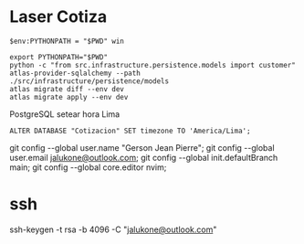 # Laser Cotiza

```
$env:PYTHONPATH = "$PWD" win

export PYTHONPATH="$PWD" 
python -c "from src.infrastructure.persistence.models import customer"
atlas-provider-sqlalchemy --path ./src/infrastructure/persistence/models
atlas migrate diff --env dev
atlas migrate apply --env dev
```

PostgreSQL setear hora Lima
```
ALTER DATABASE "Cotizacion" SET timezone TO 'America/Lima';
```

git config --global user.name "Gerson Jean Pierre";
git config --global user.email jalukone@outlook.com;
git config --global init.defaultBranch main;
git config --global core.editor nvim;
# ssh
ssh-keygen -t rsa -b 4096 -C "jalukone@outlook.com"
